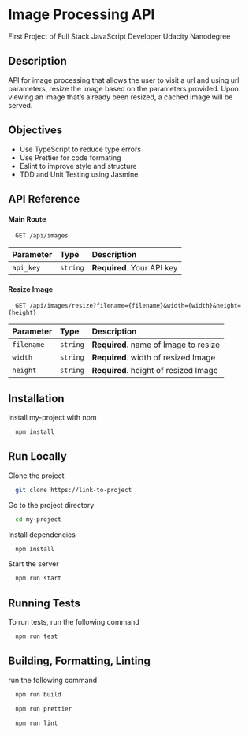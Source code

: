 # Image Processing API

First Project of Full Stack JavaScript Developer Udacity Nanodegree

## Description
API for image processing that allows the user to visit a url and using url parameters, resize the image based on the parameters provided. Upon viewing an image that’s already been resized, a cached image will be served.


## Objectives

- Use TypeScript to reduce type errors
- Use Prettier for code formating
- Eslint to improve style and structure
- TDD and Unit Testing using Jasmine




## API Reference

#### Main Route

```http
  GET /api/images
```

| Parameter | Type     | Description                |
| :-------- | :------- | :------------------------- |
| `api_key` | `string` | **Required**. Your API key |

#### Resize Image

```http
  GET /api/images/resize?filename={filename}&width={width}&height={height}
```

| Parameter | Type     | Description                       |
| :-------- | :------- | :-------------------------------- |
| `filename`      | `string` | **Required**. name of Image to resize |
`width`      | `string` | **Required**. width of resized Image |
`height`      | `string` | **Required**. height of resized Image |




## Installation

Install my-project with npm

```bash
  npm install
```
    
## Run Locally

Clone the project

```bash
  git clone https://link-to-project
```

Go to the project directory

```bash
  cd my-project
```

Install dependencies

```bash
  npm install
```

Start the server

```bash
  npm run start
```


## Running Tests

To run tests, run the following command

```bash
  npm run test
```

## Building, Formatting, Linting 

run the following command

```bash
  npm run build
```
```bash
  npm run prettier
```
```bash
  npm run lint
```
